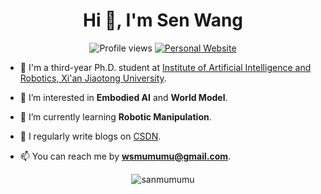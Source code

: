 <h1 align="center">Hi 👋, I'm Sen Wang</h1>

<div align="center">
  <img src="https://komarev.com/ghpvc/?username=sanmumumu&label=Profile%20views&color=0e75b6&style=flat" alt="Profile views" />
  
  <a href="https://sanmumumu.github.io/" target="_blank">
    <img src="https://img.shields.io/badge/Homepage-Visit-brightgreen?style=flat-square&logo=googlechrome&logoColor=white" alt="Personal Website" />
  </a>
</div>

- 🏫 I'm a third-year Ph.D. student at [Institute of Artificial Intelligence and Robotics, Xi'an Jiaotong University](https://iair.xjtu.edu.cn/index.htm).

- 🔭 I’m interested in **Embodied AI** and **World Model**.

- 🌱 I’m currently learning **Robotic Manipulation**.

- 📝 I regularly write blogs on [CSDN](https://blog.csdn.net/weixin_45751396?spm=1000.2115.3001.5343).

- 📫 You can reach me by **wsmumumu@gmail.com**.



<p align="center">
  <img src="https://github-readme-stats.vercel.app/api?username=sanmumumu&show_icons=true&locale=en" alt="sanmumumu" />
</p>
